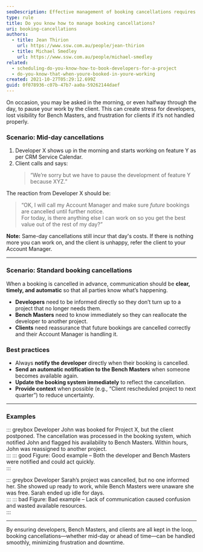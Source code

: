```yaml
---
seoDescription: Effective management of booking cancellations requires proactive communication and flexibility to ensure optimal use of developer time.
type: rule
title: Do you know how to manage booking cancellations?
uri: booking-cancellations
authors:
  - title: Jean Thirion
    url: https://www.ssw.com.au/people/jean-thirion
  - title: Michael Smedley
    url: https://www.ssw.com.au/people/michael-smedley
related:
  - scheduling-do-you-know-how-to-book-developers-for-a-project
  - do-you-know-that-when-youre-booked-in-youre-working
created: 2021-10-27T05:29:12.699Z
guid: 0f078936-c07b-47b7-aa0a-59262144daef
---
```


On occasion, you may be asked in the morning, or even halfway through the day, to pause your work by the client. This can create stress for developers, lost visibility for Bench Masters, and frustration for clients if it’s not handled properly.  

<!--endintro-->

### Scenario: Mid-day cancellations
1. Developer X shows up in the morning and starts working on feature Y as per CRM Service Calendar.  
2. Client calls and says:  
   > “We’re sorry but we have to pause the development of feature Y because XYZ.”  

The reaction from Developer X should be:

> “OK, I will call my Account Manager and make sure _future_ bookings are cancelled until further notice.  
> For today, is there anything else I can work on so you get the best value out of the rest of my day?”

**Note:** Same-day cancellations still incur that day's costs. If there is nothing more you can work on, and the client is unhappy, refer the client to your Account Manager.

---

### Scenario: Standard booking cancellations
When a booking is cancelled in advance, communication should be **clear, timely, and automatic** so that all parties know what’s happening.

* **Developers** need to be informed directly so they don’t turn up to a project that no longer needs them.  
* **Bench Masters** need to know immediately so they can reallocate the developer to another project.  
* **Clients** need reassurance that future bookings are cancelled correctly and their Account Manager is handling it.  

### Best practices
* Always **notify the developer** directly when their booking is cancelled.  
* **Send an automatic notification to the Bench Masters** when someone becomes available again.  
* **Update the booking system immediately** to reflect the cancellation.  
* **Provide context** when possible (e.g., “Client rescheduled project to next quarter”) to reduce uncertainty.  

---

### Examples

::: greybox
Developer John was booked for Project X, but the client postponed. The cancellation was processed in the booking system, which notified John and flagged his availability to Bench Masters. Within hours, John was reassigned to another project.  
:::
::: good
Figure: Good example – Both the developer and Bench Masters were notified and could act quickly.  
:::

::: greybox
Developer Sarah’s project was cancelled, but no one informed her. She showed up ready to work, while Bench Masters were unaware she was free. Sarah ended up idle for days.  
:::
::: bad
Figure: Bad example – Lack of communication caused confusion and wasted available resources.  
:::

---

By ensuring developers, Bench Masters, and clients are all kept in the loop, booking cancellations—whether mid-day or ahead of time—can be handled smoothly, minimizing frustration and downtime.  

